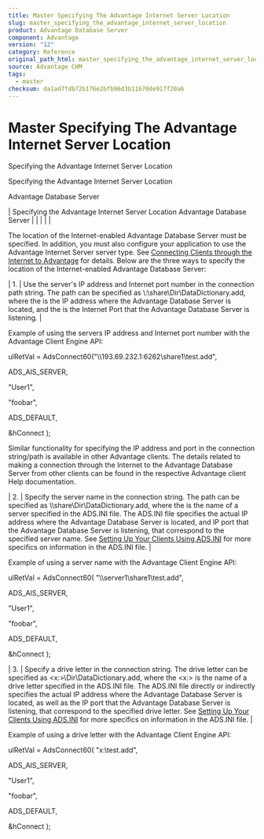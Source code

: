 ```yaml
---
title: Master Specifying The Advantage Internet Server Location
slug: master_specifying_the_advantage_internet_server_location
product: Advantage Database Server
component: Advantage
version: "12"
category: Reference
original_path_html: master_specifying_the_advantage_internet_server_location.htm
source: Advantage CHM
tags:
  - master
checksum: da1ad7fdb72b176e2bfb96d3b11b70de917f20a6
---
```


# Master Specifying The Advantage Internet Server Location

Specifying the Advantage Internet Server Location

Specifying the Advantage Internet Server Location

Advantage Database Server

| Specifying the Advantage Internet Server Location  Advantage Database Server |  |  |  |  |

The location of the Internet-enabled Advantage Database Server must be specified. In addition, you must also configure your application to use the Advantage Internet Server server type. See [Connecting Clients through the Internet to Advantage](master_connecting_clients_through_the_internet_to_advantage.md) for details. Below are the three ways to specify the location of the Internet-enabled Advantage Database Server:

| 1. | Use the server's IP address and Internet port number in the connection path string. The path can be specified as \\<ip address>:<ip port>\share\Dir\DataDictionary.add, where the <ip address> is the IP address where the Advantage Database Server is located, and the <ip port> is the Internet Port that the Advantage Database Server is listening. |

Example of using the servers IP address and Internet port number with the Advantage Client Engine API:

ulRetVal = AdsConnect60("\\\\193.69.232.1:6262\\share1\\test.add",

ADS\_AIS\_SERVER,

"User1",

"foobar",

ADS\_DEFAULT,

&hConnect );

Similar functionality for specifying the IP address and port in the connection string/path is available in other Advantage clients. The details related to making a connection through the Internet to the Advantage Database Server from other clients can be found in the respective Advantage client Help documentation.

| 2. | Specify the server name in the connection string. The path can be specified as \\<server name>\share\Dir\DataDictionary.add, where the <server name> is the name of a server specified in the ADS.INI file. The ADS.INI file specifies the actual IP address where the Advantage Database Server is located, and IP port that the Advantage Database Server is listening, that correspond to the specified server name. See [Setting Up Your Clients Using ADS.INI](master_setting_up_your_clients_using_ads_ini.md) for more specifics on information in the ADS.INI file. |

Example of using a server name with the Advantage Client Engine API:

ulRetVal = AdsConnect60( "\\\\server1\\share1\\test.add",

ADS\_AIS\_SERVER,

"User1",

"foobar",

ADS\_DEFAULT,

&hConnect );

| 3. | Specify a drive letter in the connection string. The drive letter can be specified as <x:>\Dir\DataDictionary.add, where the <x:> is the name of a drive letter specified in the ADS.INI file. The ADS.INI file directly or indirectly specifies the actual IP address where the Advantage Database Server is located, as well as the IP port that the Advantage Database Server is listening, that correspond to the specified drive letter. See [Setting Up Your Clients Using ADS.INI](master_setting_up_your_clients_using_ads_ini.md) for more specifics on information in the ADS.INI file. |

Example of using a drive letter with the Advantage Client Engine API:

ulRetVal = AdsConnect60( "x:\\test.add",

ADS\_AIS\_SERVER,

"User1",

"foobar",

ADS\_DEFAULT,

&hConnect );
